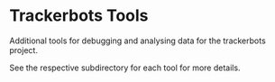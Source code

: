 Trackerbots Tools
====

Additional tools for debugging and analysing data for the trackerbots project.

See the respective subdirectory for each tool for more details.